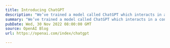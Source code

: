 ```yaml
---
title: Introducing ChatGPT
description: "We’ve trained a model called ChatGPT which interacts in a conversational way. The dialogue format makes it possible for ChatGPT to answer followup questions, admit its mistakes, challenge incorrect premises, and reject inappropriate requests."
summary: "We’ve trained a model called ChatGPT which interacts in a conversational way. The dialogue format makes it possible for ChatGPT to answer followup questions, admit its mistakes, challenge incorrect premises, and reject inappropriate requests."
pubDate: Wed, 30 Nov 2022 08:00:00 GMT
source: OpenAI Blog
url: https://openai.com/index/chatgpt

---
```


